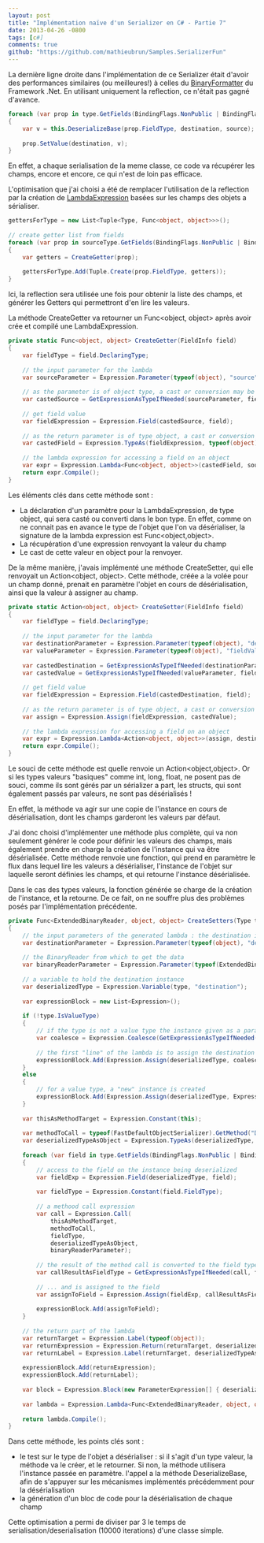 ```yaml
---
layout: post
title: "Implémentation naïve d'un Serializer en C# - Partie 7"
date: 2013-04-26 -0800
tags: [c#]
comments: true
github: "https://github.com/mathieubrun/Samples.SerializerFun"
---
```


La dernière ligne droite dans l'implémentation de ce Serializer était d'avoir des performances similaires (ou meilleures!) à celles du [BinaryFormatter](http://msdn.microsoft.com/en-us/library/system.runtime.serialization.formatters.binary.binaryformatter.aspx) du Framework .Net. En utilisant uniquement la reflection, ce n'était pas gagné d'avance.

```` csharp
foreach (var prop in type.GetFields(BindingFlags.NonPublic | BindingFlags.Instance | BindingFlags.Public).OrderBy(x => x.Name))
{
    var v = this.DeserializeBase(prop.FieldType, destination, source);
 
    prop.SetValue(destination, v);
}
```` 

En effet, a chaque serialisation de la meme classe, ce code va récupérer les champs, encore et encore, ce qui n'est de loin pas efficace.

L'optimisation que j'ai choisi a été de remplacer l'utilisation de la reflection par la création de [LambdaExpression](http://msdn.microsoft.com/en-us/library/system.linq.expressions.lambdaexpression.aspx) basées sur les champs des objets a sérialiser.

```` csharp
gettersForType = new List<Tuple<Type, Func<object, object>>>();
 
// create getter list from fields
foreach (var prop in sourceType.GetFields(BindingFlags.NonPublic | BindingFlags.Instance | BindingFlags.Public))
{
    var getters = CreateGetter(prop);
 
    gettersForType.Add(Tuple.Create(prop.FieldType, getters));
}
````

Ici, la reflection sera utilisée une fois pour obtenir la liste des champs, et générer les Getters qui permettront d'en lire les valeurs.

La méthode CreateGetter va retourner un Func<object, object> après avoir crée et compilé une LambdaExpression.

```` csharp
private static Func<object, object> CreateGetter(FieldInfo field)
{
    var fieldType = field.DeclaringType;
 
    // the input parameter for the lambda
    var sourceParameter = Expression.Parameter(typeof(object), "source");
 
    // as the parameter is of object type, a cast or conversion may be required
    var castedSource = GetExpressionAsTypeIfNeeded(sourceParameter, fieldType);
 
    // get field value
    var fieldExpression = Expression.Field(castedSource, field);
 
    // as the return parameter is of type object, a cast or conversion may be required
    var castedField = Expression.TypeAs(fieldExpression, typeof(object));
 
    // the lambda expression for accessing a field on an object
    var expr = Expression.Lambda<Func<object, object>>(castedField, sourceParameter);
    return expr.Compile();
}
````

Les éléments clés dans cette méthode sont :

- La déclaration d'un paramètre pour la LambdaExpression, de type object, qui sera casté ou converti dans le bon type. En effet, comme on ne connait pas en avance le type de l'objet que l'on va désérialiser, la signature de la lambda expression est Func<object,object>.
- La récupération d'une expression renvoyant la valeur du champ
- Le cast de cette valeur en object pour la renvoyer.

De la même manière, j'avais implémenté une méthode CreateSetter, qui elle renvoyait un Action<object, object>. Cette méthode, créée a la volée pour un champ donné, prenait en paramètre l'objet en cours de désérialisation, ainsi que la valeur à assigner au champ.

```` csharp
private static Action<object, object> CreateSetter(FieldInfo field)
{
    var fieldType = field.DeclaringType;
 
    // the input parameter for the lambda
    var destinationParameter = Expression.Parameter(typeof(object), "destination");
    var valueParameter = Expression.Parameter(typeof(object), "fieldValue");
 
    var castedDestination = GetExpressionAsTypeIfNeeded(destinationParameter, fieldType);
    var castedValue = GetExpressionAsTypeIfNeeded(valueParameter, field.FieldType);
 
    // get field value
    var fieldExpression = Expression.Field(castedDestination, field);
 
    // as the return parameter is of type object, a cast or conversion may be required
    var assign = Expression.Assign(fieldExpression, castedValue);
 
    // the lambda expression for accessing a field on an object
    var expr = Expression.Lambda<Action<object, object>>(assign, destinationParameter, valueParameter);
    return expr.Compile();
}
````

Le souci de cette méthode est quelle renvoie un Action<object,object>. Or si les types valeurs "basiques" comme int, long, float, ne posent pas de souci, comme ils sont gérés par un sérializer a part, les structs, qui sont également passés par valeurs, ne sont pas désérialisés !

En effet, la méthode va agir sur une copie de l'instance en cours de désérialisation, dont les champs garderont les valeurs par défaut.

J'ai donc choisi d'implémenter une méthode plus complète, qui va non seulement générer le code pour définir les valeurs des champs, mais également prendre en charge la création de l'instance qui va être désérialisée. Cette méthode renvoie une fonction, qui prend en paramètre le flux dans lequel lire les valeurs a désérialiser, l'instance de l'objet sur laquelle seront définies les champs, et qui retourne l'instance désérialisée.

Dans le cas des types valeurs, la fonction générée se charge de la création de l'instance, et la retourne. De ce fait, on ne souffre plus des problèmes posés par l'implémentation précédente.

```` csharp
private Func<ExtendedBinaryReader, object, object> CreateSetters(Type type)
{
    // the input parameters of the generated lambda : the destination instance on which the setters will be applied
    var destinationParameter = Expression.Parameter(typeof(object), "destination");
 
    // the BinaryReader from which to get the data
    var binaryReaderParameter = Expression.Parameter(typeof(ExtendedBinaryReader), "source");
 
    // a variable to hold the destination instance
    var deserializedType = Expression.Variable(type, "destination");
 
    var expressionBlock = new List<Expression>();
 
    if (!type.IsValueType)
    {
        // if the type is not a value type the instance given as a parameter is used, or a new instance is created
        var coalesce = Expression.Coalesce(GetExpressionAsTypeIfNeeded(destinationParameter, type), Expression.New(type));
 
        // the first "line" of the lambda is to assign the destination variable
        expressionBlock.Add(Expression.Assign(deserializedType, coalesce));
    }
    else
    {
        // for a value type, a "new" instance is created
        expressionBlock.Add(Expression.Assign(deserializedType, Expression.New(type)));
    }
 
    var thisAsMethodTarget = Expression.Constant(this);
 
    var methodToCall = typeof(FastDefaultObjectSerializer).GetMethod("DeserializeBase");
    var deserializedTypeAsObject = Expression.TypeAs(deserializedType, typeof(object));
 
    foreach (var field in type.GetFields(BindingFlags.NonPublic | BindingFlags.Instance | BindingFlags.Public))
    {
        // access to the field on the instance being deserialized
        var fieldExp = Expression.Field(deserializedType, field);
 
        var fieldType = Expression.Constant(field.FieldType);
 
        // a methood call expression
        var call = Expression.Call(
            thisAsMethodTarget,
            methodToCall,
            fieldType,
            deserializedTypeAsObject,
            binaryReaderParameter);
 
        // the result of the method call is converted to the field type if needed ...
        var callResultAsFieldType = GetExpressionAsTypeIfNeeded(call, field.FieldType);
 
        // ... and is assigned to the field
        var assignToField = Expression.Assign(fieldExp, callResultAsFieldType);
 
        expressionBlock.Add(assignToField);
    }
 
    // the return part of the lambda
    var returnTarget = Expression.Label(typeof(object));
    var returnExpression = Expression.Return(returnTarget, deserializedTypeAsObject, typeof(object));
    var returnLabel = Expression.Label(returnTarget, deserializedTypeAsObject);
 
    expressionBlock.Add(returnExpression);
    expressionBlock.Add(returnLabel);
 
    var block = Expression.Block(new ParameterExpression[] { deserializedType }, expressionBlock);
 
    var lambda = Expression.Lambda<Func<ExtendedBinaryReader, object, object>>(block, binaryReaderParameter, destinationParameter);
 
    return lambda.Compile();
}
````

Dans cette méthode, les points clés sont :

- le test sur le type de l'objet a désérialiser : si il s'agit d'un type valeur, la méthode va le créer, et le retourner. Si non, la méthode utilisera l'instance passée en paramètre.
l'appel a la méthode DeserializeBase, afin de s'appuyer sur les mécanismes implémentés précédemment pour la désérialisation
- la génération d'un bloc de code pour la désérialisation de chaque champ

Cette optimisation a permi de diviser par 3 le temps de serialisation/deserialisation (10000 iterations) d'une classe simple.